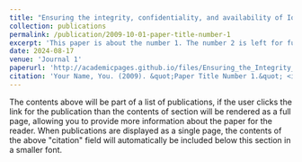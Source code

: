 ```yaml
---
title: "Ensuring the integrity, confidentiality, and availability of IoT data in Industry 5.0: A Systematic Mapping Study"
collection: publications
permalink: /publication/2009-10-01-paper-title-number-1
excerpt: 'This paper is about the number 1. The number 2 is left for future work.'
date: 2024-08-17
venue: 'Journal 1'
paperurl: 'http://academicpages.github.io/files/Ensuring_the_Integrity_Confidentiality_and_Availability_of_IoT_Data_in_Industry_5.0_A_Systematic_Mapping_Study.pdf'
citation: 'Your Name, You. (2009). &quot;Paper Title Number 1.&quot; <i>Journal 1</i>. 1(1).'
---
```


The contents above will be part of a list of publications, if the user clicks the link for the publication than the contents of section will be rendered as a full page, allowing you to provide more information about the paper for the reader. When publications are displayed as a single page, the contents of the above "citation" field will automatically be included below this section in a smaller font.
